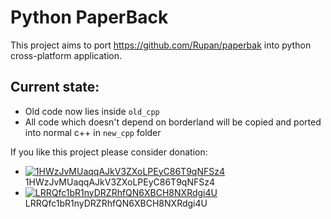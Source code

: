 # Python PaperBack

This project aims to port https://github.com/Rupan/paperbak into python cross-platform application.

## Current state:

* Old code now lies inside `old_cpp`
* All code which doesn't depend on borderland will be copied and ported into normal c++ in `new_cpp` folder

If you like this project please consider donation:




* [![1HWzJvMUaqqAJkV3ZXoLPEyC86T9qNFSz4](https://img.shields.io/badge/Donate-Bitcoin-yellow.svg)](https://blockchain.info/address/1HWzJvMUaqqAJkV3ZXoLPEyC86T9qNFSz4) 1HWzJvMUaqqAJkV3ZXoLPEyC86T9qNFSz4
* [![LRRQfc1bR1nyDRZRhfQN6XBCH8NXRdgi4U](https://img.shields.io/badge/Donate-Litecoin-lightgray.svg)](
http://ltc.blockr.io/address/info/LRRQfc1bR1nyDRZRhfQN6XBCH8NXRdgi4U) LRRQfc1bR1nyDRZRhfQN6XBCH8NXRdgi4U
